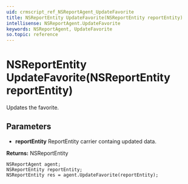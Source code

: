 ```yaml
---
uid: crmscript_ref_NSReportAgent_UpdateFavorite
title: NSReportEntity UpdateFavorite(NSReportEntity reportEntity)
intellisense: NSReportAgent.UpdateFavorite
keywords: NSReportAgent, UpdateFavorite
so.topic: reference
---
```


# NSReportEntity UpdateFavorite(NSReportEntity reportEntity)

Updates the favorite.

## Parameters

* **reportEntity** ReportEntity carrier containg updated data.

**Returns:** NSReportEntity

```crmscript
NSReportAgent agent;
NSReportEntity reportEntity;
NSReportEntity res = agent.UpdateFavorite(reportEntity);
```

